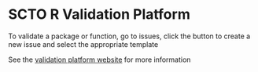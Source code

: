 # SCTO R Validation Platform

To validate a package or function, go to issues, click the button to create a new issue and select the appropriate template

See the [validation platform website](https://swissclinicaltrialorganisation.github.io/validation_platform/) for more information




